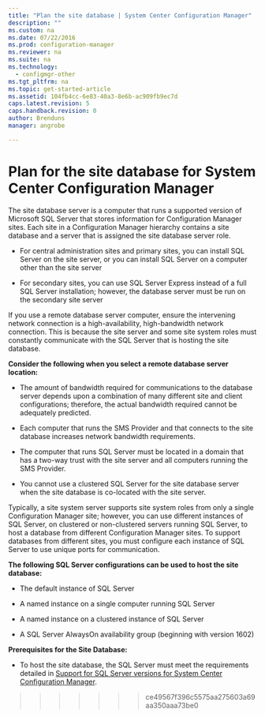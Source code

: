 ```yaml
---
title: "Plan the site database | System Center Configuration Manager"
description: ""
ms.custom: na
ms.date: 07/22/2016
ms.prod: configuration-manager
ms.reviewer: na
ms.suite: na
ms.technology:
  - configmgr-other
ms.tgt_pltfrm: na
ms.topic: get-started-article
ms.assetid: 104fb4cc-6e83-40a3-8e6b-ac909fb9ec7d
caps.latest.revision: 5
caps.handback.revision: 0
author: Brendunsmanager: angrobe

---
```

# Plan for the site database for System Center Configuration Manager
The site database server is a computer that runs a supported version of Microsoft SQL Server that stores information for Configuration Manager sites. Each site in a Configuration Manager hierarchy contains a site database and a server that is assigned the site database server role.  

-   For central administration sites and primary sites, you can install SQL Server on the site server, or you can install SQL Server on a computer other than the site server  

-   For secondary sites, you can use SQL Server Express instead of a full SQL Server installation; however, the database server must be run on the secondary site server  

If you use a remote database server computer, ensure the intervening network connection is a high-availability, high-bandwidth network connection. This is because the site server and some site system roles must constantly communicate with the SQL Server that is hosting the site database.  


**Consider the following when you select a remote database server location:**  

-   The amount of bandwidth required for communications to the database server depends upon a combination of many different site and client configurations; therefore, the actual bandwidth required cannot be adequately predicted.  

-   Each computer that runs the SMS Provider and that connects to the site database increases network bandwidth requirements.  

-   The computer that runs SQL Server must be located in a domain that has a two-way trust with the site server and all computers running the SMS Provider.  

-   You cannot use a clustered SQL Server for the site database server when the site database is co-located with the site server.  


Typically, a site system server supports site system roles from only a single Configuration Manager site; however, you can use different instances of SQL Server, on clustered or non-clustered servers running SQL Server, to host a database from different Configuration Manager sites. To support databases from different sites, you must configure each instance of SQL Server to use unique ports for communication.  


**The following SQL Server configurations can be used to host the site database:**  

-   The default instance of SQL Server  

-   A named instance on a single computer running SQL Server  

-   A named instance on a clustered instance of SQL Server  

-   A SQL Server AlwaysOn availability group (beginning with version 1602)


**Prerequisites for the Site Database:**  

-   To host the site database, the SQL Server must meet the requirements detailed in [Support for SQL Server versions for System Center Configuration Manager](../../../core/plan-design/configs/support-for-sql-server-versions.md).  
>>>>>>> ce49567f396c5575aa275603a69aa350aaa73be0

